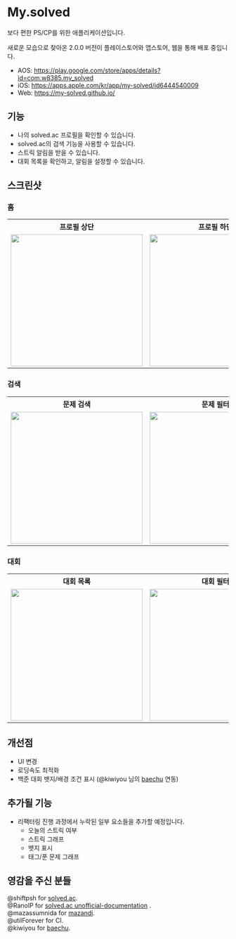 # My.solved
보다 편한 PS/CP를 위한 애플리케이션입니다.

새로운 모습으로 찾아온 2.0.0 버전이 플레이스토어와 앱스토어, 웹을 통해 배포 중입니다.

- AOS: https://play.google.com/store/apps/details?id=com.w8385.my_solved   
- iOS: https://apps.apple.com/kr/app/my-solved/id6444540009
- Web: ﻿https://my-solved.github.io/﻿   

## 기능
- 나의 solved.ac 프로필을 확인할 수 있습니다.
- solved.ac의 검색 기능을 사용할 수 있습니다.
- 스트릭 알림을 받을 수 있습니다.
- 대회 목록을 확인하고, 알림을 설정할 수 있습니다.

## 스크린샷
### 홈
<table>
<th> 프로필 상단 </th>
<th> 프로필 하단 </th>
  <tr>
    <td><img src="https://github.com/user-attachments/assets/2783e442-c7af-4927-8f24-bc37d5d66c09" width="300"></td>
    <td><img src="https://github.com/user-attachments/assets/5871e076-783a-4ca6-97c0-8f5a379ec156" width="300"></td>
  </tr>
</table>

### 검색
<table>
<th> 문제 검색 </th>
<th> 문제 필터 </th>
  <tr>
    <td><img src="https://github.com/user-attachments/assets/9771a5ef-f8cd-450c-b0ae-3e015a29ed77" width="300"></td>
    <td><img src="https://github.com/user-attachments/assets/4461dc40-c31c-44f1-9c8e-cac7bb9860fe" width="300"></td>
  </tr>
</table>

### 대회
<table>
<th> 대회 목록 </th>
<th> 대회 필터 </th>
<tr>
   <td>
   <img src="https://github.com/user-attachments/assets/6ebb75e3-fdbd-4bee-bc1e-54bbeb6bcbfd" width="300">
   </td>
   <td>
   <img src="https://github.com/user-attachments/assets/81b858dc-12b0-43ac-a0fa-4ad13bf4324a" width="300">
   </td>
</tr>
</table>

## 개선점
- ﻿﻿UI 변경
- ﻿로딩속도 최적화
- ﻿백준 대회 뱃지/배경 조건 표시 (@kiwiyou 님의 [baechu](https://github.com/kiwiyou/baechu) 연동)
﻿

## 추가될 기능
- 리팩터링 진행 과정에서 누락된 일부 요소들을 추가할 예정입니다.
  - 오늘의 스트릭 여부
  - 스트릭 그래프
  - 뱃지 표시
  - 태그/푼 문제 그래프
 

## 영감을 주신 분들
@shiftpsh for [solved.ac](https://solved.ac/).    
@RanolP
for [solved.ac unofficial-documentation](https://solvedac.github.io/unofficial-documentation/#/)
.    
@mazassumnida for [mazandi](https://github.com/mazassumnida/mazandi).    
@utilForever for CI.    
@kiwiyou for [baechu](https://github.com/kiwiyou/baechu).
